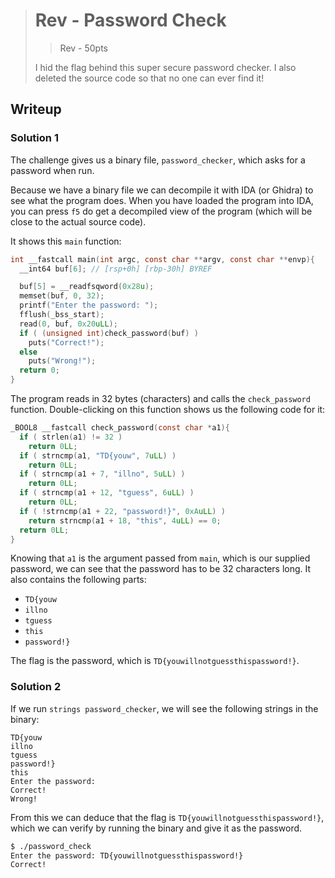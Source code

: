 > # Rev - Password Check
> > Rev - 50pts
>
> I hid the flag behind this super secure password checker. I also deleted the source code so that no one can ever find it!

## Writeup
### Solution 1
The challenge gives us a binary file, `password_checker`, which asks for a password when run.

Because we have a binary file we can decompile it with IDA (or Ghidra) to see what the program does. When you have loaded the program into IDA, you can press `f5` do get a decompiled view of the program (which will be close to the actual source code).

It shows this `main` function:
```c
int __fastcall main(int argc, const char **argv, const char **envp){
  __int64 buf[6]; // [rsp+0h] [rbp-30h] BYREF

  buf[5] = __readfsqword(0x28u);
  memset(buf, 0, 32);
  printf("Enter the password: ");
  fflush(_bss_start);
  read(0, buf, 0x20uLL);
  if ( (unsigned int)check_password(buf) )
    puts("Correct!");
  else
    puts("Wrong!");
  return 0;
}
```

The program reads in 32 bytes (characters) and calls the `check_password` function. Double-clicking on this function shows us the following code for it:
```c
_BOOL8 __fastcall check_password(const char *a1){
  if ( strlen(a1) != 32 )
    return 0LL;
  if ( strncmp(a1, "TD{youw", 7uLL) )
    return 0LL;
  if ( strncmp(a1 + 7, "illno", 5uLL) )
    return 0LL;
  if ( strncmp(a1 + 12, "tguess", 6uLL) )
    return 0LL;
  if ( !strncmp(a1 + 22, "password!}", 0xAuLL) )
    return strncmp(a1 + 18, "this", 4uLL) == 0;
  return 0LL;
}
```

Knowing that `a1` is the argument passed from `main`, which is our supplied password, we can see that the password has to be 32 characters long. It also contains the following parts:
- `TD{youw`
- `illno`
- `tguess`
- `this`
- `password!}`

The flag is the password, which is `TD{youwillnotguessthispassword!}`.


### Solution 2
If we run `strings password_checker`, we will see the following strings in the binary:
```
TD{youw
illno
tguess
password!}
this
Enter the password:
Correct!
Wrong!
```
From this we can deduce that the flag is `TD{youwillnotguessthispassword!}`, which we can verify by running the binary and give it as the password.
```bash
$ ./password_check
Enter the password: TD{youwillnotguessthispassword!}
Correct!
```